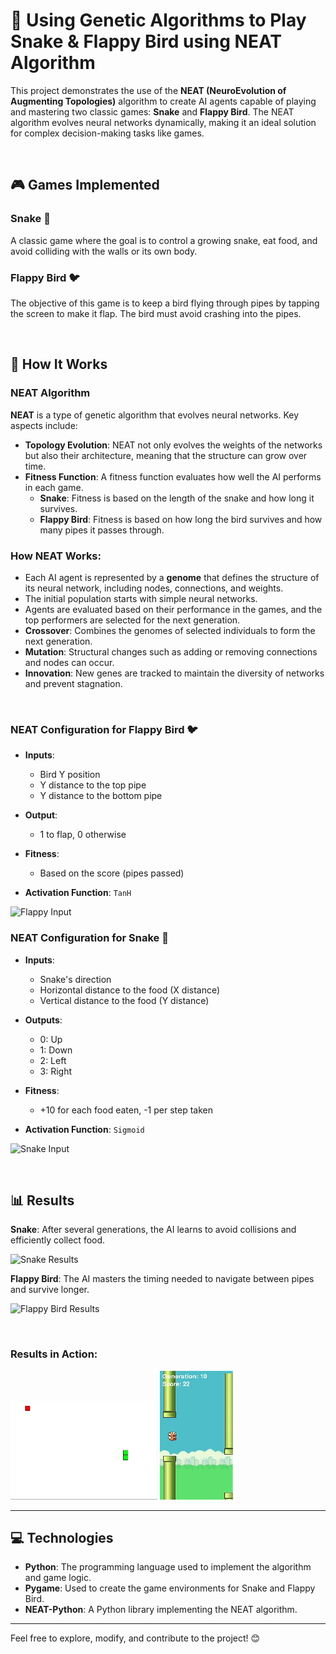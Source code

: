 # 📖 Using **Genetic Algorithms** to Play **Snake** & **Flappy Bird** using **NEAT Algorithm**

This project demonstrates the use of the **NEAT (NeuroEvolution of Augmenting Topologies)** algorithm to create AI agents capable of playing and mastering two classic games: **Snake** and **Flappy Bird**. The NEAT algorithm evolves neural networks dynamically, making it an ideal solution for complex decision-making tasks like games.

<br>


## 🎮 Games Implemented

### Snake 🐍
A classic game where the goal is to control a growing snake, eat food, and avoid colliding with the walls or its own body.

### Flappy Bird 🐦
The objective of this game is to keep a bird flying through pipes by tapping the screen to make it flap. The bird must avoid crashing into the pipes.

<br>



## 🧠 How It Works

### NEAT Algorithm

**NEAT** is a type of genetic algorithm that evolves neural networks. Key aspects include:

- **Topology Evolution**: NEAT not only evolves the weights of the networks but also their architecture, meaning that the structure can grow over time.
- **Fitness Function**: A fitness function evaluates how well the AI performs in each game.
  - **Snake**: Fitness is based on the length of the snake and how long it survives.
  - **Flappy Bird**: Fitness is based on how long the bird survives and how many pipes it passes through.



### How NEAT Works:

- Each AI agent is represented by a **genome** that defines the structure of its neural network, including nodes, connections, and weights.
- The initial population starts with simple neural networks.
- Agents are evaluated based on their performance in the games, and the top performers are selected for the next generation.
- **Crossover**: Combines the genomes of selected individuals to form the next generation.
- **Mutation**: Structural changes such as adding or removing connections and nodes can occur.
- **Innovation**: New genes are tracked to maintain the diversity of networks and prevent stagnation.

<br>


### NEAT Configuration for Flappy Bird 🐦

- **Inputs**:
  - Bird Y position
  - Y distance to the top pipe
  - Y distance to the bottom pipe

- **Output**:
  - 1 to flap, 0 otherwise

- **Fitness**:
  - Based on the score (pipes passed)

- **Activation Function**: `TanH`
  
![Flappy Input](images/flappy_input)

### NEAT Configuration for Snake 🐍

- **Inputs**:
  - Snake's direction
  - Horizontal distance to the food (X distance)
  - Vertical distance to the food (Y distance)

- **Outputs**:
  - 0: Up
  - 1: Down
  - 2: Left
  - 3: Right

- **Fitness**:
  - +10 for each food eaten, -1 per step taken

- **Activation Function**: `Sigmoid`
  
![Snake Input](images/snake_input)

  
<br>


## 📊 Results

**Snake**: After several generations, the AI learns to avoid collisions and efficiently collect food.
  
![Snake Results](images/snake_score)

  
**Flappy Bird**: The AI masters the timing needed to navigate between pipes and survive longer.
  
![Flappy Bird Results](images/flappy_score)

<br>

### Results in Action:

![Snake AI Demo](images/snake_demo.gif)
![Flappy Bird AI Demo](images/flappy_demo.gif)

---

## 💻 Technologies

- **Python**: The programming language used to implement the algorithm and game logic.
- **Pygame**: Used to create the game environments for Snake and Flappy Bird.
- **NEAT-Python**: A Python library implementing the NEAT algorithm.

---

Feel free to explore, modify, and contribute to the project! 😊
